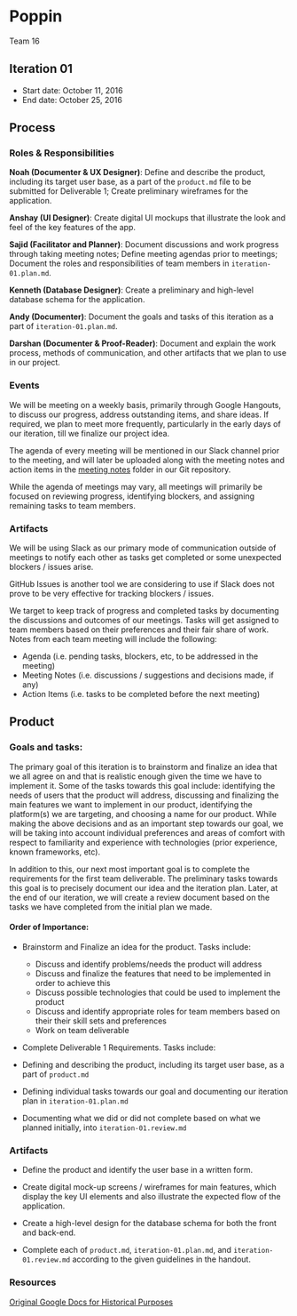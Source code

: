 # Poppin
Team 16

## Iteration 01

 * Start date: October 11, 2016
 * End date: October 25, 2016

## Process

### Roles & Responsibilities

__Noah (Documenter & UX Designer)__: Define and describe the product, including its target user base, as a part of the `product.md` file to be submitted for Deliverable 1; Create preliminary wireframes for the application.

__Anshay (UI Designer)__: Create digital UI mockups that illustrate the look and feel of the key features of the app.

__Sajid (Facilitator and Planner)__: Document discussions and work progress through taking meeting notes; Define meeting agendas prior to meetings; Document the roles and responsibilities of team members in `iteration-01.plan.md`.

__Kenneth (Database Designer)__: Create a preliminary and high-level database schema for the application.

__Andy (Documenter)__: Document the goals and tasks of this iteration as a part of `iteration-01.plan.md`.

__Darshan (Documenter & Proof-Reader)__: Document and explain the work process, methods of communication, and other artifacts that we plan to use in our project.

### Events

We will be meeting on a weekly basis, primarily through Google Hangouts, to discuss our progress, address outstanding items, and share ideas. If required, we plan to meet more frequently, particularly in the early days of our iteration, till we finalize our project idea.

The agenda of every meeting will be mentioned in our Slack channel prior to the meeting, and will later be uploaded along with the meeting notes and action items in the [meeting notes](https://github.com/csc301-fall-2016/project-team-16/tree/master/meeting%20notes) folder in our Git repository.

While the agenda of meetings may vary, all meetings will primarily be focused on reviewing progress, identifying blockers, and assigning remaining tasks to team members.

### Artifacts

We will be using Slack as our primary mode of communication outside of meetings to notify each other as tasks get completed or some unexpected blockers / issues arise.

GitHub Issues is another tool we are considering to use if Slack does not prove to be very effective for tracking blockers / issues.

We target to keep track of progress and completed tasks by documenting the discussions and outcomes of our meetings. Tasks will get assigned to team members based on their preferences and their fair share of work. Notes from each team meeting will include the following:

 * Agenda (i.e. pending tasks, blockers, etc, to be addressed in the meeting)
 * Meeting Notes (i.e. discussions / suggestions and decisions made, if any)
 * Action Items (i.e. tasks to be completed before the next meeting)

## Product

### Goals and tasks:

The primary goal of this iteration is to brainstorm and finalize an idea that we all agree on and that is realistic enough given the time we have to implement it. Some of the tasks towards this goal include: identifying the needs of users that the product will address, discussing and finalizing the main features we want to implement in our product, identifying the platform(s) we are targeting,  and choosing a name for our product. While making the above decisions and as an important step towards our goal, we will be taking into account individual preferences and areas of comfort with respect to familiarity and experience with technologies (prior experience, known frameworks, etc).

In addition to this, our next most important goal is to complete the requirements for the first team deliverable. The preliminary tasks towards this goal is to precisely document our idea and the iteration plan. Later, at the end of our iteration, we will create a review document based on the tasks we have completed from the initial plan we made.

#### Order of Importance:

 * Brainstorm and Finalize an idea for the product. Tasks include:
   * Discuss and identify problems/needs the product will address
   * Discuss and finalize the features that need to be implemented in order to achieve this
   * Discuss possible technologies that could be used to implement the product
   * Discuss and identify appropriate roles for team members based on their their skill sets and preferences
   * Work on team deliverable


 * Complete Deliverable 1 Requirements. Tasks include:

  * Defining and describing the product, including its target user base, as a part of  `product.md`
  * Defining individual tasks towards our goal and documenting our iteration plan in `iteration-01.plan.md`
  * Documenting what we did or did not complete based on what we planned initially, into `iteration-01.review.md`

### Artifacts

* Define the product and identify the user base in a written form.

* Create digital mock-up screens / wireframes for main features, which display the key UI elements and also illustrate the expected flow of the application.

* Create a high-level design for the database schema for both the front and back-end.

* Complete each of `product.md`, `iteration-01.plan.md`, and `iteration-01.review.md` according to the given guidelines in the handout.

### Resources

[Original Google Docs for Historical Purposes](https://docs.google.com/document/d/1OYAroTSgMiLIGQLJKq1drYYsi1uI5GadhCo3lpJ4oeI/edit?usp=sharing)
